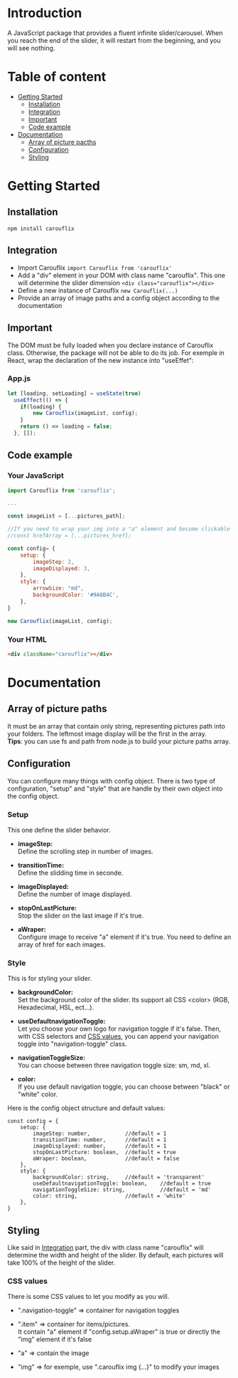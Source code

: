# Introduction
A JavaScript package that provides a fluent infinite slider/carousel. When you reach the end of the slider, it will restart from the beginning, and you will see nothing.

# Table of content
* [Getting Started](#getting-started)
    * [Installation](#installation)
    * [Integration](#integration)
    * [Important](#important)
    * [Code example](#code-example)
* [Documentation](#documentation)
    * [Array of picture pacths](#array-of-picture-paths)
    * [Configuration](#configuration)
    * [Styling](#styling)


# Getting Started

## Installation

`npm install carouflix`

## Integration
* Import Carouflix
`import Carouflix from 'carouflix'`
* Add a "div" element in your DOM with class name "carouflix". This one will determine the slider dimension
`<div class="carouflix"></div>`
* Define a new instance of Carouflix
`new Carouflix(...)`
* Provide an array of image paths and a config object according to the documentation

## Important  
The DOM must be fully loaded when you declare instance of Carouflix class. Otherwise, the package will not be able to do its job. For exemple in React, wrap the declaration of the new instance into "useEffet":
### App.js
``` JavaScript
let [loading, setLoading] = useState(true)
  useEffect(() => {
    if(loading) {
        new Carouflix(imageList, config);
    }
    return () => loading = false;
  }, []);
```

## Code example

### Your JavaScript
``` JavaScript
import Carouflix from 'carouflix';

...

const imageList = [...pictures_path];

//If you need to wrap your img into a "a" element and become clickable
//const hrefArray = [...pictures_href];

const config= {
    setup: {
        imageStep: 2,
        imageDisplayed: 3,
    }, 
    style: {
        arrowSize: "md",
        backgroundColor: '#9A8B4C',
    },
}

new Carouflix(imageList, config);
```
### Your HTML
```html 
<div className="carouflix"></div>

```

# Documentation

## Array of picture paths
It must be an array that contain only string, representing pictures path into your folders. The leftmost image display will be the first in the array.  
**Tips**: you can use fs and path from node.js to build your picture paths array.

## Configuration  

You can configure many things with config object.
There is two type of configuration, "setup" and "style" that are handle by their own object into the config object.

### Setup
This one define the slider behavior.  
- **imageStep:**  
Define the scrolling step in number of images.  

- **transitionTime:**  
Define the slidding time in seconde.  

- **imageDisplayed:**  
Define the number of image displayed.  

- **stopOnLastPicture:**  
Stop the slider on the last image if it's true.  
- **aWraper:**  
Configure image to receive "a" element if it's true. You need to define an array of href for each images.  

### Style
This is for styling your slider.
- **backgroundColor:**  
Set the background color of the slider. Its support all CSS \<color> (RGB, Hexadecimal, HSL, ect...).

- **useDefaultnavigationToggle:**  
Let you choose your own logo for navigation toggle if it's false. Then, with CSS selectors and [CSS values](#css-values), you can append your navigation toggle into "navigation-toggle" class.

- **navigationToggleSize:**  
You can choose between three navigation toggle size: sm, md, xl.

- **color:**  
If you use default navigation toggle, you can choose between "black" or "white" color.


Here is the config object structure and default values:
```
const config = {   
    setup: {
        imageStep: number,           //default = 1  
        transitionTime: number,      //default = 1  
        imageDisplayed: number,      //default = 1  
        stopOnLastPicture: boolean,  //default = true  
        aWraper: boolean,            //default = false  
    },  
    style: {  
        backgroundColor: string,     //default = 'transparent'  
        useDefaultnavigationToggle: boolean,    //default = true  
        navigationToggleSize: string,           //default = 'md' 
        color: string,               //default = 'white' 
    },  
}
```

## Styling
Like said in [Integration](#integration) part, the div with class name "carouflix" will determine the width and height of the slider.
By default, each pictures will take 100% of the height of the slider.

### CSS values
There is some CSS values to let you modify as you will.

* ".navigation-toggle" => container for navigation toggles

* ".item" => container for items/pictures.  
It contain "a" element if "config.setup.aWraper" is true or directly the "img" element if it's false  

* "a" => contain the image
* "img" => for exemple, use ".carouflix img {...}" to modify your images
